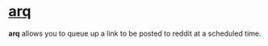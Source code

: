 # [arq](http://venkatagiri.me/arq)

**arq** allows you to queue up a link to be posted to reddit at a scheduled time.
